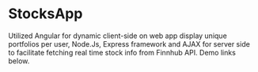# StocksApp
Utilized Angular for dynamic client-side on web app display unique portfolios per user, Node.Js, Express framework and AJAX for server side to facilitate fetching real time stock info from Finnhub API. Demo links below.
